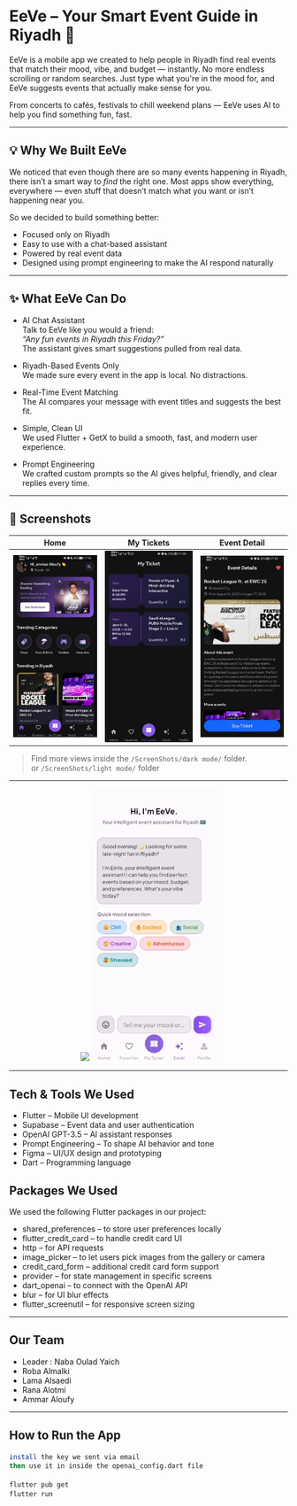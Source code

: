 # EeVe – Your Smart Event Guide in Riyadh 🎉

EeVe is a mobile app we created to help people in Riyadh find real events that match their mood, vibe, and budget — instantly. No more endless scrolling or random searches. Just type what you're in the mood for, and EeVe suggests events that actually make sense for you.

From concerts to cafés, festivals to chill weekend plans — EeVe uses AI to help you find something fun, fast.

---

## 💡 Why We Built EeVe

We noticed that even though there are so many events happening in Riyadh, there isn’t a smart way to *find* the right one. Most apps show everything, everywhere — even stuff that doesn’t match what you want or isn’t happening near you.

So we decided to build something better:
- Focused only on Riyadh
- Easy to use with a chat-based assistant
- Powered by real event data
- Designed using prompt engineering to make the AI respond naturally

---

## ✨ What EeVe Can Do

- AI Chat Assistant  
  Talk to EeVe like you would a friend:  
  *“Any fun events in Riyadh this Friday?”*  
  The assistant gives smart suggestions pulled from real data.

- Riyadh-Based Events Only  
  We made sure every event in the app is local. No distractions.

- Real-Time Event Matching  
  The AI compares your message with event titles and suggests the best fit.

- Simple, Clean UI  
  We used Flutter + GetX to build a smooth, fast, and modern user experience.

- Prompt Engineering  
  We crafted custom prompts so the AI gives helpful, friendly, and clear replies every time.

---
## 📸 Screenshots

| Home                                         | My Tickets                                               | Event Detail                                                  |
|----------------------------------------------|--------------------------------------------------------|---------------------------------------------------------------|
| ![Home](ScreenShots/Dark%20mode/Home.jpg)     | ![My Ticket](ScreenShots/Dark%20mode/My%20Ticket.jpg)      | ![Event Detail](ScreenShots/Dark%20mode/Events%20Detail.jpg) |

> Find more views inside the `/ScreenShots/dark mode/` folder.  
> or `/ScreenShots/light mode/` folder


---
<p style="text-align: center;">
  <img src="assets/eeve_demo2.gif" width="45%" />
  <img src="assets/eeve_demo.gif" width="45%" />
</p>

---

##  Tech & Tools We Used

- Flutter – Mobile UI development
- Supabase – Event data and user authentication
- OpenAI GPT-3.5 – AI assistant responses
- Prompt Engineering – To shape AI behavior and tone
- Figma – UI/UX design and prototyping
- Dart – Programming language

##  Packages We Used

We used the following Flutter packages in our project:

- shared_preferences – to store user preferences locally
- flutter_credit_card – to handle credit card UI
- http – for API requests
- image_picker – to let users pick images from the gallery or camera
- credit_card_form – additional credit card form support
- provider – for state management in specific screens
- dart_openai – to connect with the OpenAI API
- blur – for UI blur effects
- flutter_screenutil – for responsive screen sizing


---

##  Our Team

- Leader : Naba Oulad Yaich
- Roba Almalki 
- Lama Alsaedi 
- Rana Alotmi 
- Ammar Aloufy 

---

##  How to Run the App

```bash
install the key we sent via email 
then use it in inside the openai_config.dart file 

flutter pub get
flutter run